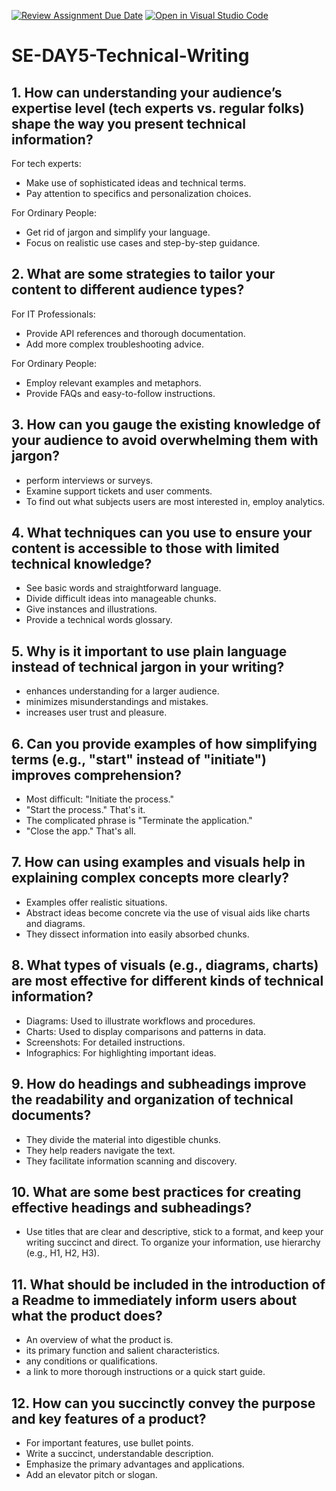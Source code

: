 [![Review Assignment Due Date](https://classroom.github.com/assets/deadline-readme-button-22041afd0340ce965d47ae6ef1cefeee28c7c493a6346c4f15d667ab976d596c.svg)](https://classroom.github.com/a/zsAR-pyY)
[![Open in Visual Studio Code](https://classroom.github.com/assets/open-in-vscode-2e0aaae1b6195c2367325f4f02e2d04e9abb55f0b24a779b69b11b9e10269abc.svg)](https://classroom.github.com/online_ide?assignment_repo_id=18576922&assignment_repo_type=AssignmentRepo)
# SE-DAY5-Technical-Writing
## 1. How can understanding your audience’s expertise level (tech experts vs. regular folks) shape the way you present technical information?

For tech experts:
 - Make use of sophisticated ideas and technical terms.
 - Pay attention to specifics and personalization choices.

For Ordinary People:
 - Get rid of jargon and simplify your language.
 - Focus on realistic use cases and step-by-step guidance.

## 2. What are some strategies to tailor your content to different audience types?

For IT Professionals:
 - Provide API references and thorough documentation.
 - Add more complex troubleshooting advice.

For Ordinary People:
 - Employ relevant examples and metaphors.
 - Provide FAQs and easy-to-follow instructions.

## 3. How can you gauge the existing knowledge of your audience to avoid overwhelming them with jargon?

- perform interviews or surveys.
- Examine support tickets and user comments.
- To find out what subjects users are most interested in, employ analytics.

## 4. What techniques can you use to ensure your content is accessible to those with limited technical knowledge?

- See basic words and straightforward language.
- Divide difficult ideas into manageable chunks.
- Give instances and illustrations.
- Provide a technical words glossary.

## 5. Why is it important to use plain language instead of technical jargon in your writing?

- enhances understanding for a larger audience.
- minimizes misunderstandings and mistakes.
- increases user trust and pleasure.

## 6. Can you provide examples of how simplifying terms (e.g., "start" instead of "initiate") improves comprehension?

  - Most difficult: "Initiate the process."
  - "Start the process." That's it.
  - The complicated phrase is "Terminate the application."
  - "Close the app." That's all.

## 7. How can using examples and visuals help in explaining complex concepts more clearly?

 - Examples offer realistic situations.
 - Abstract ideas become concrete via the use of visual aids like charts and diagrams.
 - They dissect information into easily absorbed chunks.

## 8. What types of visuals (e.g., diagrams, charts) are most effective for different kinds of technical information?

- Diagrams: Used to illustrate workflows and procedures.
- Charts: Used to display comparisons and patterns in data.
- Screenshots: For detailed instructions.
 - Infographics: For highlighting important ideas.


## 9. How do headings and subheadings improve the readability and organization of technical documents?

 - They divide the material into digestible chunks.
 - They help readers navigate the text.
 - They facilitate information scanning and discovery.

## 10. What are some best practices for creating effective headings and subheadings?

- Use titles that are clear and descriptive, stick to a format, and keep your writing succinct and direct. To organize your information, use hierarchy (e.g., H1, H2, H3).

## 11. What should be included in the introduction of a Readme to immediately inform users about what the product does?

- An overview of what the product is.
- its primary function and salient characteristics.
- any conditions or qualifications.
- a link to more thorough instructions or a quick start guide.

## 12. How can you succinctly convey the purpose and key features of a product?

- For important features, use bullet points.
- Write a succinct, understandable description.
- Emphasize the primary advantages and applications.
- Add an elevator pitch or slogan.